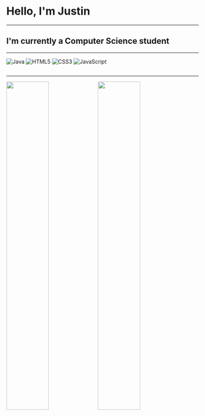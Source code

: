 # Hello, I'm Justin

---

## I'm currently a Computer Science student

---

![Java](https://img.shields.io/badge/java-%23ED8B00.svg?style=for-the-badge&logo=java&logoColor=white)
![HTML5](https://img.shields.io/badge/html5-%23E34F26.svg?style=for-the-badge&logo=html5&logoColor=white)
![CSS3](https://img.shields.io/badge/css3-%231572B6.svg?style=for-the-badge&logo=css3&logoColor=white)
![JavaScript](https://img.shields.io/badge/javascript-%23323330.svg?style=for-the-badge&logo=javascript&logoColor=%23F7DF1E)

##

---

<img align="left" width="47%" src="https://github-readme-stats.vercel.app/api?username=justinbarrows&show_icons=true&hide_borders=true&count_private=true&theme=tokyonight" />

<img align="left" width="47%" src="https://github-readme-stats.vercel.app/api/top-langs/?username=justinbarrows&layout=compact&theme=tokyonight" />
